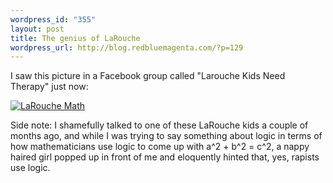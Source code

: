 ```yaml
--- 
wordpress_id: "355"
layout: post
title: The genius of LaRouche
wordpress_url: http://blog.redbluemagenta.com/?p=129
---
```

I saw this picture in a Facebook group called "Larouche Kids Need Therapy" just now:

<a href='http://blog.redbluemagenta.com/2007/11/20/the-genius-of-larouche/larouche-math/' rel='attachment wp-att-152' title='LaRouche Math'><img src='http://blog.redbluemagenta.com/wp-content/uploads/2007/11/n10708173_32113371_925.thumbnail.jpg' alt='LaRouche Math' /></a>

Side note: I shamefully talked to one of these LaRouche kids a couple of months ago, and while I was trying to say something about logic in terms of how mathematicians use logic to come up with a^2 + b^2 = c^2, a nappy haired girl popped up in front of me and eloquently hinted that, yes, rapists use logic.
